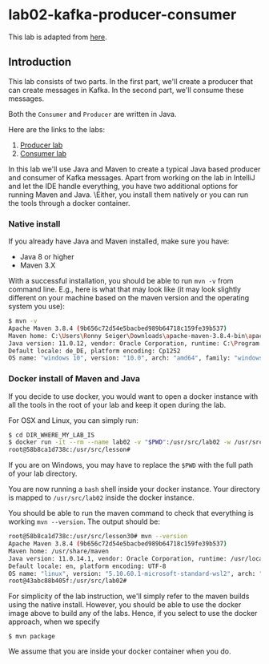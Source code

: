 # lab02-kafka-producer-consumer

This lab is adapted from [here](https://github.com/SciSpike/kafka-lab).

## Introduction

This lab consists of two parts.
In the first part, we'll create a producer that can create messages in Kafka.
In the second part, we'll consume these messages.

Both the `Consumer` and `Producer` are written in Java.

Here are the links to the labs:

1. [Producer lab](producer.md)
1. [Consumer lab](consumer.md)

In this lab we'll use Java and Maven to create a typical Java based producer and consumer of Kafka messages.
Apart from working on the lab in IntelliJ and let the IDE handle everything, you have two additional options for running Maven and Java.
\Either, you install them natively or you can run the tools through a docker container.

### Native install

If you already have Java and Maven installed, make sure you have:

* Java 8 or higher
* Maven 3.X

With a successful installation, you should be able to run `mvn -v` from command line.
E.g., here is what that may look like (it may look slightly different on your machine based on the maven version and the operating system you use):

```bash
$ mvn -v
Apache Maven 3.8.4 (9b656c72d54e5bacbed989b64718c159fe39b537)
Maven home: C:\Users\Ronny Seiger\Downloads\apache-maven-3.8.4-bin\apache-maven-3.8.4
Java version: 11.0.12, vendor: Oracle Corporation, runtime: C:\Program Files\Java\jdk-11.0.12
Default locale: de_DE, platform encoding: Cp1252
OS name: "windows 10", version: "10.0", arch: "amd64", family: "windows"
```

### Docker install of Maven and Java

If you decide to use docker, you would want to open a docker instance with all the tools in the root of your lab and keep it open during the lab.

For OSX and Linux, you can simply run:

```bash
$ cd DIR_WHERE_MY_LAB_IS
$ docker run -it --rm --name lab02 -v "$PWD":/usr/src/lab02 -w /usr/src/lab02 maven:3-jdk-11 bash
root@58b8ca1d738c:/usr/src/lesson#
```

If you are on Windows, you may have to replace the `$PWD` with the full path of your lab directory.

You are now running a `bash` shell inside your docker instance.
Your directory is mapped to `/usr/src/lab02` inside the docker instance.

You should be able to run the maven command to check that everything is working `mvn --version`.
The output should be:

```bash
root@58b8ca1d738c:/usr/src/lesson30# mvn --version
Apache Maven 3.8.4 (9b656c72d54e5bacbed989b64718c159fe39b537)
Maven home: /usr/share/maven
Java version: 11.0.14.1, vendor: Oracle Corporation, runtime: /usr/local/openjdk-1
Default locale: en, platform encoding: UTF-8
OS name: "linux", version: "5.10.60.1-microsoft-standard-wsl2", arch: "amd64", family: "unix"
root@43abc88b405f:/usr/src/lab02#
```

For simplicity of the lab instruction, we'll simply refer to the maven builds using the native install. However, you should be able to use the docker image above to build any of the labs.
Hence, if you select to use the docker approach, when we specify

```
$ mvn package
```

We assume that you are inside your docker container when you do.